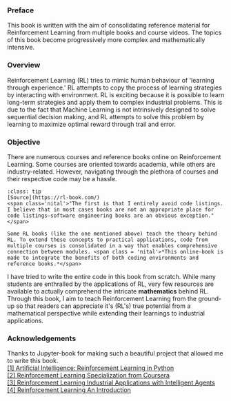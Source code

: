 ### Preface

This book is written with the aim of consolidating reference material for Reinforcement Learning from multiple books and course videos. <span class='nital'>The topics of this book become progressively more complex and mathematically intensive.</span>

### Overview

<span class = 'high'>Reinforcement Learning (RL) tries to mimic human behaviour of 'learning through experience.'</span> RL attempts to copy the process of learning strategies by interacting with environment. RL is exciting because it is possible to learn long-term strategies and apply them to complex industrial problems. This is due to the fact that Machine Learning is not intrinsively designed to solve sequential decision making, and RL attempts to solve this problem by learning to maximize optimal reward through trail and error. 

### Objective
There are numerous courses and reference books online on Reinforcement Learning. Some courses are oriented towards academia, while others are industry-related. However, <span class='high'>navigating through the plethora of courses and their respective code may be a hassle.</span>

```{admonition} Why this online-book?
:class: tip
[Source](https://rl-book.com/)
<span class='nital'>"The first is that I entirely avoid code listings. I believe that in most cases books are not an appropriate place for code listings—software engineering books are an obvious exception."</span>

Some RL books (like the one mentioned above) teach the theory behind RL. To extend these concepts to practical applications, code from multiple courses is consolidated in a way that enables comprehensive connection between modules. <span class = 'nital'>*This online-book is made to integrate the benefits of both coding environments and reference books.*</span>
```
I have tried to write the entire code in this book from scratch. While many students are enthralled by the applications of RL, very few resources are available to actually comprehend the intricate **mathematics** behind RL. Through this book, I aim to teach Reinforcement Learning from the ground-up so that readers can appreciate it's (RL's) true potential from a <span class='high'>mathematical perspective while extending their learnings to industrial applications.</span>

### Acknowledgements

Thanks to Jupyter-book for making such a beautiful project that allowed me to write this book.<br>
[[1] Artificial Intelligence: Reinforcement Learning in Python](https://www.udemy.com/course/artificial-intelligence-reinforcement-learning-in-python/)<br>
[[2] Reinforcement Learning Specialization from Coursera](https://www.coursera.org/specializations/reinforcement-learning)<br>
[[3] Reinforcement Learning Industrial Applications with Intelligent Agents](https://rl-book.com/)<br>
[[4] Reinforcement Learning An Introduction](http://www.incompleteideas.net/book/the-book-2nd.html)<br>
